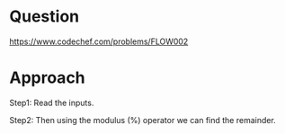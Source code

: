 # Question
https://www.codechef.com/problems/FLOW002

# Approach
Step1: Read the inputs. 

Step2: Then using the modulus (%) operator we can find the remainder. 
